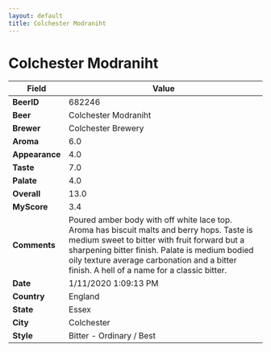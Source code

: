 ```yaml
---
layout: default
title: Colchester Modraniht
---
```


# Colchester Modraniht

| Field         | Value     |
|---------------|-----------|
| **BeerID** | 682246 |
| **Beer** | Colchester Modraniht |
| **Brewer** | Colchester Brewery |
| **Aroma** | 6.0 |
| **Appearance** | 4.0 |
| **Taste** | 7.0 |
| **Palate** | 4.0 |
| **Overall** | 13.0 |
| **MyScore** | 3.4 |
| **Comments** | Poured amber body with off white lace top. Aroma has biscuit malts and berry hops. Taste is medium sweet to bitter with fruit forward but a sharpening bitter finish. Palate is medium bodied oily texture average carbonation and a bitter finish. A hell of a name for a classic bitter. |
| **Date** | 1/11/2020 1:09:13 PM |
| **Country** | England |
| **State** | Essex |
| **City** | Colchester |
| **Style** | Bitter - Ordinary / Best |
